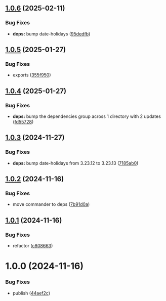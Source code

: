 ## [1.0.6](https://github.com/kamdz/dutyhours/compare/v1.0.5...v1.0.6) (2025-02-11)


### Bug Fixes

* **deps:** bump date-holidays ([95dedfb](https://github.com/kamdz/dutyhours/commit/95dedfb8ce818e0e116e65a425fd132213428cad))

## [1.0.5](https://github.com/kamdz/dutyhours/compare/v1.0.4...v1.0.5) (2025-01-27)


### Bug Fixes

* exports ([355f950](https://github.com/kamdz/dutyhours/commit/355f95000ec54f9c9d6844d0aab4b059c1989e71))

## [1.0.4](https://github.com/kamdz/dutyhours/compare/v1.0.3...v1.0.4) (2025-01-27)


### Bug Fixes

* **deps:** bump the dependencies group across 1 directory with 2 updates ([fd55728](https://github.com/kamdz/dutyhours/commit/fd557284ca8869ee544f4ceab97a2ee20ab5974a))

## [1.0.3](https://github.com/kamdz/dutyhours/compare/v1.0.2...v1.0.3) (2024-11-27)


### Bug Fixes

* **deps:** bump date-holidays from 3.23.12 to 3.23.13 ([7185ab0](https://github.com/kamdz/dutyhours/commit/7185ab056c5970ae60e9ed38a3d26ff49250bdb3))

## [1.0.2](https://github.com/kamdz/dutyhours/compare/v1.0.1...v1.0.2) (2024-11-16)


### Bug Fixes

* move commander to deps ([7b91d0a](https://github.com/kamdz/dutyhours/commit/7b91d0a90641e0ba0c3ef9a7b072ef7b2d4edf2c))

## [1.0.1](https://github.com/kamdz/dutyhours/compare/v1.0.0...v1.0.1) (2024-11-16)


### Bug Fixes

* refactor ([c808663](https://github.com/kamdz/dutyhours/commit/c8086633613943e0e8ce0898c2d1f14aefd903dc))

# 1.0.0 (2024-11-16)


### Bug Fixes

* publish ([44aef2c](https://github.com/kamdz/dutyhours/commit/44aef2c5d156ae3179aa34fcb60f5ba20a8800a0))
